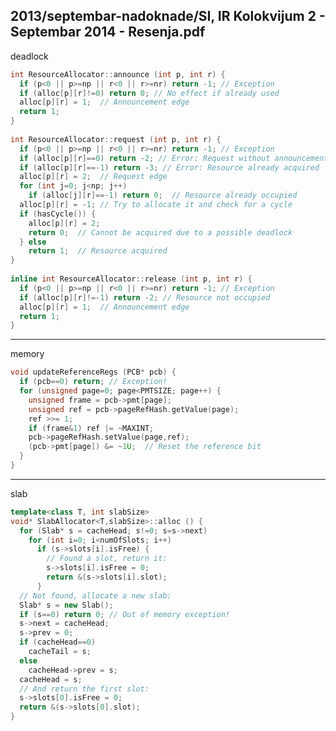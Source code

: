 2013/septembar-nadoknade/SI, IR Kolokvijum 2 - Septembar 2014 - Resenja.pdf
--------------------------------------------------------------------------------
deadlock
```cpp
int ResourceAllocator::announce (int p, int r) { 
  if (p<0 || p>=np || r<0 || r>=nr) return -1; // Exception 
  if (alloc[p][r]!=0) return 0; // No effect if already used 
  alloc[p][r] = 1;  // Announcement edge 
  return 1; 
} 
 
int ResourceAllocator::request (int p, int r) { 
  if (p<0 || p>=np || r<0 || r>=nr) return -1; // Exception 
  if (alloc[p][r]==0) return -2; // Error: Request without announcement 
  if (alloc[p][r]==-1) return -3; // Error: Resource already acquired 
  alloc[p][r] = 2;  // Request edge 
  for (int j=0; j<np; j++) 
    if (alloc[j][r]==-1) return 0;  // Resource already occupied 
  alloc[p][r] = -1; // Try to allocate it and check for a cycle 
  if (hasCycle()) { 
    alloc[p][r] = 2; 
    return 0;  // Cannot be acquired due to a possible deadlock 
  } else  
    return 1;  // Resource acquired 
} 
 
inline int ResourceAllocator::release (int p, int r) { 
  if (p<0 || p>=np || r<0 || r>=nr) return -1; // Exception 
  if (alloc[p][r]!=-1) return -2; // Resource not occupied 
  alloc[p][r] = 1;  // Announcement edge 
  return 1; 
} 
```

--------------------------------------------------------------------------------
memory
```cpp
void updateReferenceRegs (PCB* pcb) { 
  if (pcb==0) return; // Exception! 
  for (unsigned page=0; page<PMTSIZE; page++) { 
    unsigned frame = pcb->pmt[page]; 
    unsigned ref = pcb->pageRefHash.getValue(page); 
    ref >>= 1; 
    if (frame&1) ref |= ~MAXINT; 
    pcb->pageRefHash.setValue(page,ref); 
    (pcb->pmt[page]) &= ~1U;  // Reset the reference bit 
  } 
} 
```

--------------------------------------------------------------------------------
slab
```cpp
template<class T, int slabSize> 
void* SlabAllocator<T,slabSize>::alloc () { 
  for (Slab* s = cacheHead; s!=0; s=s->next) 
    for (int i=0; i<numOfSlots; i++) 
      if (s->slots[i].isFree) { 
        // Found a slot, return it: 
        s->slots[i].isFree = 0; 
        return &(s->slots[i].slot); 
      } 
  // Not found, allocate a new slab: 
  Slab* s = new Slab(); 
  if (s==0) return 0; // Out of memory exception! 
  s->next = cacheHead; 
  s->prev = 0; 
  if (cacheHead==0) 
    cacheTail = s; 
  else 
    cacheHead->prev = s;    
  cacheHead = s; 
  // And return the first slot: 
  s->slots[0].isFree = 0; 
  return &(s->slots[0].slot); 
} 
```
